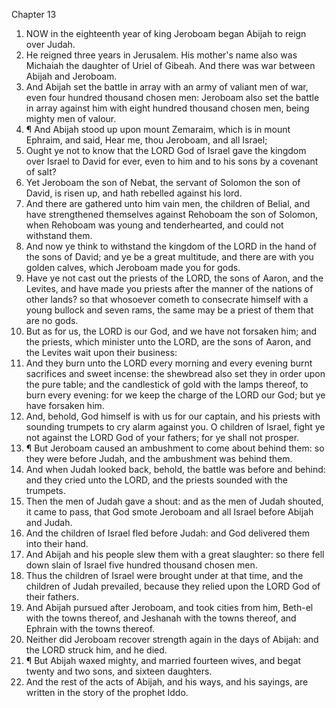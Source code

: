 

Chapter 13

1. NOW in the eighteenth year of king Jeroboam began Abijah to reign over Judah.
2. He reigned three years in Jerusalem.  His mother's name also was Michaiah the daughter of Uriel of Gibeah.  And there was war between Abijah and Jeroboam.
3. And Abijah set the battle in array with an army of valiant men of war, even four hundred thousand chosen men: Jeroboam also set the battle in array against him with eight hundred thousand chosen men, being mighty men of valour.
4. ¶ And Abijah stood up upon mount Zemaraim, which is in mount Ephraim, and said, Hear me, thou Jeroboam, and all Israel;
5. Ought ye not to know that the LORD God of Israel gave the kingdom over Israel to David for ever, even to him and to his sons by a covenant of salt?
6. Yet Jeroboam the son of Nebat, the servant of Solomon the son of David, is risen up, and hath rebelled against his lord.
7. And there are gathered unto him vain men, the children of Belial, and have strengthened themselves against Rehoboam the son of Solomon, when Rehoboam was young and tenderhearted, and could not withstand them.
8. And now ye think to withstand the kingdom of the LORD in the hand of the sons of David; and ye be a great multitude, and there are with you golden calves, which Jeroboam made you for gods.
9. Have ye not cast out the priests of the LORD, the sons of Aaron, and the Levites, and have made you priests after the manner of the nations of other lands?  so that whosoever cometh to consecrate himself with a young bullock and seven rams, the same may be a priest of them that are no gods.
10. But as for us, the LORD is our God, and we have not forsaken him; and the priests, which minister unto the LORD, are the sons of Aaron, and the Levites wait upon their business:
11. And they burn unto the LORD every morning and every evening burnt sacrifices and sweet incense: the shewbread also set they in order upon the pure table; and the candlestick of gold with the lamps thereof, to burn every evening: for we keep the charge of the LORD our God; but ye have forsaken him.
12. And, behold, God himself is with us for our captain, and his priests with sounding trumpets to cry alarm against you.  O children of Israel, fight ye not against the LORD God of your fathers; for ye shall not prosper.
13. ¶ But Jeroboam caused an ambushment to come about behind them: so they were before Judah, and the ambushment was behind them.
14. And when Judah looked back, behold, the battle was before and behind: and they cried unto the LORD, and the priests sounded with the trumpets.
15. Then the men of Judah gave a shout: and as the men of Judah shouted, it came to pass, that God smote Jeroboam and all Israel before Abijah and Judah.
16. And the children of Israel fled before Judah: and God delivered them into their hand.
17. And Abijah and his people slew them with a great slaughter: so there fell down slain of Israel five hundred thousand chosen men.
18. Thus the children of Israel were brought under at that time, and the children of Judah prevailed, because they relied upon the LORD God of their fathers.
19. And Abijah pursued after Jeroboam, and took cities from him, Beth-el with the towns thereof, and Jeshanah with the towns thereof, and Ephrain with the towns thereof.
20. Neither did Jeroboam recover strength again in the days of Abijah: and the LORD struck him, and he died.
21. ¶ But Abijah waxed mighty, and married fourteen wives, and begat twenty and two sons, and sixteen daughters.
22. And the rest of the acts of Abijah, and his ways, and his sayings, are written in the story of the prophet Iddo.
